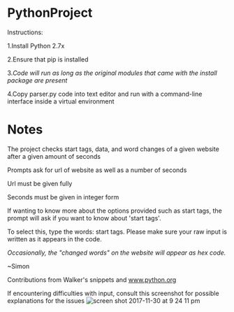 # PythonProject

Instructions:

1.Install Python 2.7x

2.Ensure that pip is installed

3._Code will run as long as the original modules that came with the install package are present_

4.Copy parser.py code into text editor and run with a command-line interface inside a virtual environment


# Notes

The project checks start tags, data, and word changes of a given website after a given amount of seconds

Prompts ask for url of website as well as a number of seconds

Url must be given fully

Seconds must be given in integer form

If wanting to know more about the options provided such as start tags, the prompt will ask if you want to know about 'start tags'. 

To select this, type the words: start tags. Please make sure your raw input is written as it appears in the code.

_Occasionally, the "changed words" on the website will appear as hex code._



~Simon

Contributions from Walker's snippets and www.python.org

If encountering difficulties with input, consult this screenshot for possible explanations for the issues
![screen shot 2017-11-30 at 9 24 11 pm](https://user-images.githubusercontent.com/33040932/33469040-260796b2-d615-11e7-80ad-b680f68a90bf.png)
